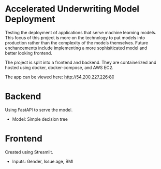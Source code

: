 # Accelerated Underwriting Model Deployment
Testing the deployment of applications that serve machine learning models. This focus of this project is more on the technology to put models into production rather than the complexity of the models themselves. Future enchancements include implementing a more sophisiticated model and better looking frontend.

The project is split into a frontend and backend. They are containerized and hosted using docker, docker-compose, and AWS EC2.

The app can be viewed here: http://54.200.227.226:80

# Backend
Using FastAPI to serve the model.
 - Model: Simple decision tree

 
# Frontend
Created using Streamlit.
 - Inputs: Gender, Issue age, BMI
